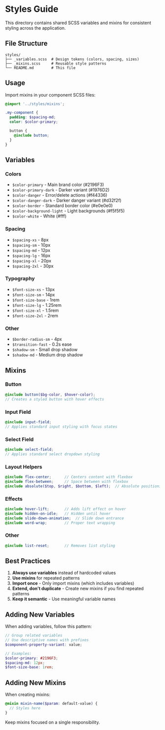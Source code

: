 # Styles Guide

This directory contains shared SCSS variables and mixins for consistent styling across the application.

## File Structure

```
styles/
├── _variables.scss  # Design tokens (colors, spacing, sizes)
├── _mixins.scss     # Reusable style patterns
└── README.md        # This file
```

## Usage

Import mixins in your component SCSS files:

```scss
@import '../styles/mixins';

.my-component {
  padding: $spacing-md;
  color: $color-primary;

  button {
    @include button;
  }
}
```

## Variables

### Colors
- `$color-primary` - Main brand color (#2196F3)
- `$color-primary-dark` - Darker variant (#1976D2)
- `$color-danger` - Error/delete actions (#f44336)
- `$color-danger-dark` - Darker danger variant (#d32f2f)
- `$color-border` - Standard border color (#e0e0e0)
- `$color-background-light` - Light backgrounds (#f5f5f5)
- `$color-white` - White (#fff)

### Spacing
- `$spacing-xs` - 8px
- `$spacing-sm` - 10px
- `$spacing-md` - 12px
- `$spacing-lg` - 16px
- `$spacing-xl` - 20px
- `$spacing-2xl` - 30px

### Typography
- `$font-size-xs` - 13px
- `$font-size-sm` - 14px
- `$font-size-base` - 1rem
- `$font-size-lg` - 1.25rem
- `$font-size-xl` - 1.5rem
- `$font-size-2xl` - 2rem

### Other
- `$border-radius-sm` - 4px
- `$transition-fast` - 0.2s ease
- `$shadow-sm` - Small drop shadow
- `$shadow-md` - Medium drop shadow

## Mixins

### Button
```scss
@include button($bg-color, $hover-color);
// Creates a styled button with hover effects
```

### Input Field
```scss
@include input-field;
// Applies standard input styling with focus states
```

### Select Field
```scss
@include select-field;
// Applies standard select dropdown styling
```

### Layout Helpers
```scss
@include flex-center;      // Centers content with flexbox
@include flex-between;     // Space between with flexbox
@include absolute($top, $right, $bottom, $left);  // Absolute positioning
```

### Effects
```scss
@include hover-lift;       // Adds lift effect on hover
@include hidden-on-idle;   // Hidden until hover
@include slide-down-animation;  // Slide down entrance
@include word-wrap;        // Proper text wrapping
```

### Other
```scss
@include list-reset;       // Removes list styling
```

## Best Practices

1. **Always use variables** instead of hardcoded values
2. **Use mixins** for repeated patterns
3. **Import once** - Only import mixins (which includes variables)
4. **Extend, don't duplicate** - Create new mixins if you find repeated patterns
5. **Keep it semantic** - Use meaningful variable names

## Adding New Variables

When adding variables, follow this pattern:
```scss
// Group related variables
// Use descriptive names with prefixes
$component-property-variant: value;

// Examples:
$color-primary: #2196F3;
$spacing-md: 12px;
$font-size-base: 1rem;
```

## Adding New Mixins

When creating mixins:
```scss
@mixin mixin-name($param: default-value) {
  // Styles here
}
```

Keep mixins focused on a single responsibility.




